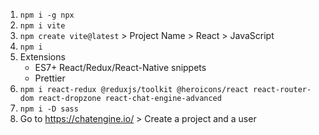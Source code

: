 1. `npm i -g npx`
2. `npm i vite`
3. `npm create vite@latest` > Project Name > React > JavaScript
4. `npm i`
5. Extensions
   - ES7+ React/Redux/React-Native snippets
   - Prettier
6. `npm i react-redux @reduxjs/toolkit @heroicons/react react-router-dom react-dropzone react-chat-engine-advanced`
7. `npm i -D sass`
8. Go to https://chatengine.io/ > Create a project and a user
